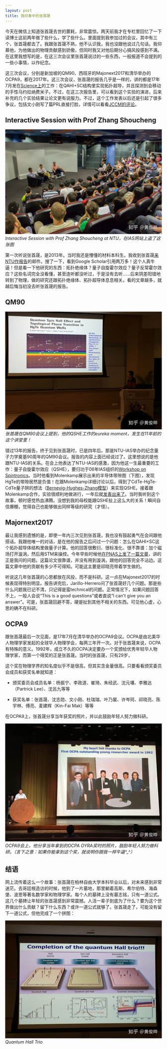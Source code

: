 ```yaml
---
layout: post
title: 我印象中的张首晟
---
```


今天在微信上知道张首晟去世的噩耗，非常震惊。两天前我才在专栏里回忆了一下读博士这前两年做了些什么，学了些什么。里面提到我参加过的会议，其中有三个，张首晟都去了。我跟张首晟不熟，他不认识我，我也没跟他说过几句话。我仰慕他，为他做出的物理贡献感到骄傲，但同时我又对他后期分心搞风投感到不满。在这里我想写的是，在这三次会议里张首晟说过的一些东西，一般报道不会提到的一些小事情，以作纪念。

这三次会议，分别是新加坡的QM90、西班牙的Majonext2017和清华举办的OCPA9，都在2017年。这三次会议，张首晟的报告几乎是一样的，讲的都是17年7月发在[Science上](https://science.sciencemag.org/content/357/6348/294)的工作：在QAHI+SC结构里实现拓扑超导，并且探测到会移动的手性马约拉纳费米子。不过，在这三次报告里，可以看到这个实验的演进，后来补充的几个实验结果让论文更有说服力。不过，这个工作发表以后还是引起了很多争议，包括文小刚写了篇PRL直接打脸，详情可以看看[JCCM的评论](https://www.condmatjclub.org/?p=3219)。

## Interactive Session with Prof Zhang Shoucheng

![NTU](/images/zhang_shoucheng/ntu.jpg)
*Interactive Session with Prof Zhang Shoucheng at NTU，在IAS网站上盗了这张图*

第一次听说张首晟，是2013年。当时我还是懵懂的材料本科生。我收到张首晟[来NTU作报告](https://graphene.nus.edu.sg/interactive-session-with-prof-zhang-shoucheng-at-ntu/)的邮件。搜了一下，看到Google Scholar引用两万多！这个人真牛逼！但是看一下他研究的东西：拓扑绝缘体？量子自旋霍尔效应？量子反常霍尔效应？这些名词完全没看懂，甚至连听都没听过，于是没有去听……后来阴差阳错地转到了物理，做的研究还跟拓扑绝缘体、拓扑超导体息息相关。看的文章越多，就越后悔当初没去听张首晟的报告。

## QM90

![QM90](/images/zhang_shoucheng/qm90.jpg)
*张首晟在QM90会议上提到，他的QSHE工作的eureka moment，发生在11年前的这个讲堂里！*

错过13年的报告，终于见到张首晟时，已是四年后。那是NTU-IAS举办的纪念量子力学奠基90周年的QM90会议。报告的内容上面已经说过了。这里想说的是他跟NTU-IAS的关系。在会上他表达了NTU-IAS的感激，因为他这一生最重要的工作：量子自旋霍尔效应（QSHE），要归功于06年IAS组织的[Workshop on Spintronics](https://www.ntu.edu.sg/ias/PastEvents/2006/workshoponspintronics/Pages/default.aspx)。当时他看到Molenkamp展示出来的半导体带隙图（下图），发现HgTe的带隙居然是负值！在跟Molenkamp详细讨论以后，得到了CdTe-HgTe-CdTe量子阱的想法（[Bernevig-Hughes-Zhang模型](https://science.sciencemag.org/content/314/5806/1757)）来实现QSHE。接着跟Molenkamp合作，实验很顺利地做进行，一年后就[发表出来了](https://science.sciencemag.org/content/318/5851/766)。当时我听到这个故事，顿时感觉热血沸腾。没想到我的母校能跟QSHE扯上这么大的关系！瞬间自信爆棚，觉得自己也能够做出同样等级的研究（才怪）。

## Majornext2017

最让我感到遗憾的是，即使一年内三次见到张首晟，我也没有鼓起勇气在会间跟他搭话。我跟他唯一的对话，是在他的报告之后问过一个问题：怎么在QAHI+SC这个拓扑超导体结构里做量子计算。他的回答很敷衍、很标准化、很不靠谱：加个磁场打开漩涡，然后用STM来操控。今年早些时候他[在PNAS上发了一篇文章](https://www.pnas.org/content/115/43/10938.short)，讲的正是我问的问题。这篇论文很靠谱，并没有用到漩涡，跟他的回答完全不沾边。这篇文章中他的贡献有多少不可得知。可能这主要是祁晓亮带着学生做的。

听说这几年张首晟的心思都放在风投，而不是科研。这一点在Majonext2017的时候表现得特别明显。报告讲完后，Jarillo-Herrero问了张首晟好几个问题。那是些什么问题我已记不清，只记得是蛮technical的问题。正常情况下，如果问题回答不上，一般人会说“This is a good questions”或者直说“I can't give you an answer”。可是，张首晟回避不答，硬是扯到其他不相关的东西。可见他心虚，心思的确不在科研。

## OCPA9

跟张首晟最后一次见面，是17年7月在清华举办的OCPA9会议。OCPA是由北美华人物理学家发起的全球华人物理学会，每两三年开一次。对于张首晟来说，OCPA有特殊的意义。1992年，成立不久的OCPA决定要办一个奖颁给优秀年轻华人物理学家，而第一个得奖的正是张首晟。当时的张首晟，只有29岁，

这个奖在物理学界的知名度似乎不是很高，但其实含金量很高。只要看看颁奖委员会成员和获奖名单就知道：

- 颁奖委员会成员名单：杨振宁、李政道、崔琦、朱经武、沈元壤、李雅达（Partrick Lee）、沈呂九等等

- 获奖名单：张首晟、沈志勋、文小刚、杜瑞瑞、叶乃裳、许岑珂、祁晓亮、陈宇林、傅亮、麦建辉（Kin-Fai Mak）等等

在OCPA9上，张首晟分享当年获奖的照片，并以此鼓励年轻人努力做科研。

![OCPA9](/images/zhang_shoucheng/ocpa9.jpg)
*OCPA9会上，他分享当年拿到的OCPA OYRA奖时的照片，鼓励年轻人努力做科研。（言下之意：如果你能拿到这个奖，就说明你跟我一样牛逼^_^）*

## 结语

网上流传着这么一个故事：张首晟在柏林自由大学本科毕业以后，对未来感到非常迷茫。去哥廷根造访的时候，他到了一片墓地，那里躺着高斯、希尔伯特、海森堡、波恩等著名数学家和物理学家。每个人的墓碑上没有墓志铭，只有一道公式。这几个墓碑让年轻的张首晟感到非常震撼。人活一辈子到底为了什么？要为这个世界做出什么贡献？留下什么东西？或许一道公式就够了。张首晟走了，可能没有留下一道公式，但他完成了一个拼图：

![Quantum Hall Trio](/images/zhang_shoucheng/quantum_hall_trio.jpg)
*Quantum Hall Trio*
